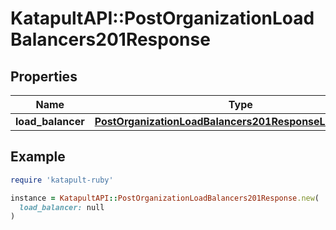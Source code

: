 # KatapultAPI::PostOrganizationLoadBalancers201Response

## Properties

| Name | Type | Description | Notes |
| ---- | ---- | ----------- | ----- |
| **load_balancer** | [**PostOrganizationLoadBalancers201ResponseLoadBalancer**](PostOrganizationLoadBalancers201ResponseLoadBalancer.md) |  |  |

## Example

```ruby
require 'katapult-ruby'

instance = KatapultAPI::PostOrganizationLoadBalancers201Response.new(
  load_balancer: null
)
```

